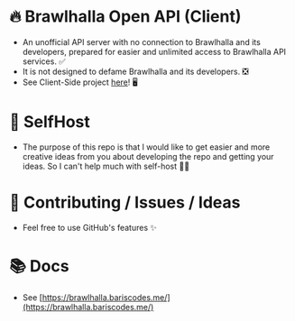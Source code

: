 # 🔥 Brawlhalla Open API (Client)
- An unofficial API server with no connection to Brawlhalla and its developers, prepared for easier and unlimited access to Brawlhalla API services. ✅
- It is not designed to defame Brawlhalla and its developers. ❎
- See Client-Side project [here](https://github.com/barbarbar338/bh-open-api-webpage/)! 🖥️

# 💢 SelfHost
- The purpose of this repo is that I would like to get easier and more creative ideas from you about developing the repo and getting your ideas. So I can't help much with self-host 🤷‍♂️

# 🔗 Contributing / Issues / Ideas
- Feel free to use GitHub's features ✨

# 📚 Docs
- See [https://brawlhalla.bariscodes.me/](https://brawlhalla.bariscodes.me/)
